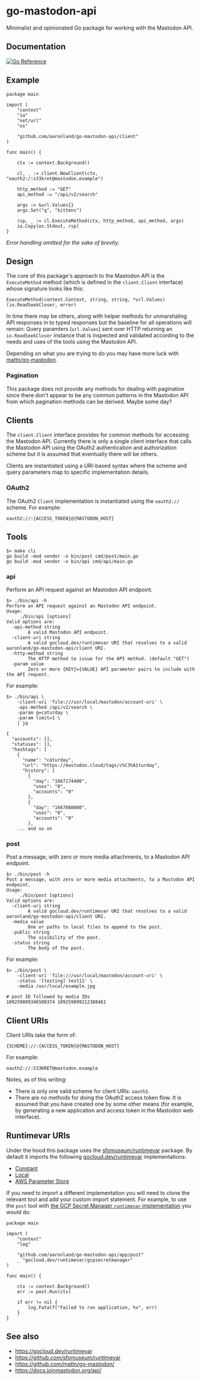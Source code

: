 # go-mastodon-api

Minimalist and opinionated Go package for working with the Mastodon API.

## Documentation

[![Go Reference](https://pkg.go.dev/badge/github.com/aaronland/go-mastodon-api.svg)](https://pkg.go.dev/github.com/aaronland/go-mastodon-api)

## Example

```
package main

import (
	"context"
	"io"
	"net/url"
	"os"

	"github.com/aaronland/go-mastodon-api/client"
)

func main() {

	ctx := context.Background()     
	
	cl, _ := client.NewClient(ctx, "oauth2:/:s33kret@mastodon.example")

	http_method := "GET"
	api_method := "/api/v2/search"
	
	args := &url.Values{}
	args.Set("q", "kittens")
	
	rsp, _ := cl.ExecuteMethod(ctx, http_method, api_method, args)
	io.Copy(os.Stdout, rsp)
}

```

_Error handling omitted for the sake of brevity._

## Design

The core of this package's approach to the Mastodon API is the `ExecuteMethod` method (which is defined in the `client.Client` interface) whose signature looks like this:

```
ExecuteMethod(context.Context, string, string, *url.Values) (io.ReadSeekCloser, error)
```

In time there may be others, along with helper methods for unmarshaling API responses in to typed responses but the baseline for all operations will remain: Query paramters (`url.Values`) sent over HTTP returning an `io.ReadSeekCloser` instance that is inspected and validated according to the needs and uses of the tools using the Mastodon API.

Depending on what you are trying to do you may have more luck with [mattn/go-mastodon](https://github.com/mattn/go-mastodon).

### Pagination

This package does not provide any methods for dealing with pagination since there don't appear to be any common patterns in the Mastodon API from which pagination methods can be derived. Maybe some day?

## Clients

The `client.Client` interface provides for common methods for accessing the Mastodon API. Currently there is only a single client interface that calls the Mastodon API using the OAuth2 authentication and authorization scheme but it is assumed that eventually there will be others.

Clients are instantiated using a URI-based syntax where the scheme and query parameters map to specific implementation details.

### OAuth2

The OAuth2 `Client` implementation is instantiated using the `oauth2://` scheme. For example:

```
oauth2://:{ACCESS_TOKEN}@{MASTODON_HOST}
```

## Tools

```
$> make cli
go build -mod vendor -o bin/post cmd/post/main.go
go build -mod vendor -o bin/api cmd/api/main.go
```

### api

Perform an API request against an Mastodon API endpoint.

```
$> ./bin/api -h
Perform an API request against an Mastodon API endpoint.
Usage:
	 ./bin/api [options]
Valid options are:
  -api-method string
    	A valid Mastodon API endpoint.
  -client-uri string
    	A valid gocloud.dev/runtimevar URI that resolves to a valid aaronland/go-mastodon-api/client URI.
  -http-method string
    	The HTTP method to issue for the API method. (default "GET")
  -param value
    	Zero or more {KEY}={VALUE} API parameter pairs to include with the API request.
```

For example:

```
$> ./bin/api \
	-client-uri 'file:///usr/local/mastodon/account-uri' \
	-api-method /api/v2/search \
	-param q=caturday \
	-param limit=1 \
	| jq
	
{
  "accounts": [],
  "statuses": [],
  "hashtags": [
    {
      "name": "cáturday",
      "url": "https://mastodon.cloud/tags/c%C3%A1turday",
      "history": [
        {
          "day": "1667174400",
          "uses": "0",
          "accounts": "0"
        },
        {
          "day": "1667088000",
          "uses": "0",
          "accounts": "0"
        },
	... and so on
```

### post

Post a message, with zero or more media attachments, to a Mastodon API endpoint.

```
$> ./bin/post -h
Post a message, with zero or more media attachments, to a Mastodon API endpoint.
Usage:
	 ./bin/post [options]
Valid options are:
  -client-uri string
    	A valid gocloud.dev/runtimevar URI that resolves to a valid aaronland/go-mastodon-api/client URI.
  -media value
    	One or paths to local files to append to the post.
  -public string
    	The visibility of the post.
  -status string
    	The body of the post.
```

For example:

```
$> ./bin/post \
	-client-uri 'file:///usr/local/mastodon/account-uri' \
	-status '[testing] test11' \
	-media /usr/local/example.jpg

# post ID followed by media IDs
109259899346500374 109259899212388461
```

## Client URIs

Client URIs take the form of:

```
{SCHEME}://:{ACCESS_TOKEN}@{MASTODON_HOST}
```

For example:

```
oauth2://:S33KRET@mastodon.example
```

Notes, as of this writing:

* There is only one valid scheme for client URIs: `oauth2`.
* There are no methods for doing the OAuth2 access token flow. It is assumed that you have created one by some other means (for example, by generating a new application and access token in the Mastodon web interface). 

## Runtimevar URIs

Under the hood this package uses the [sfomuseum/runtimevar](https://github.com/sfomuseum/runtimevar) package. By default it imports the following [gocloud.dev/runtimevar](https://gocloud.dev/howto/runtimevar) implementations:

* [Constant](https://gocloud.dev/howto/runtimevar/#constant)
* [Local](https://gocloud.dev/howto/runtimevar/#local)
* [AWS Parameter Store](https://gocloud.dev/howto/runtimevar/#awsps)

If you need to import a different implementation you will need to clone the relevant tool and add your custom import statement. For example, to use the `post` tool with [the GCP Secret Manager `runtimevar` implementation](https://gocloud.dev/howto/runtimevar/#gcpsm) you would do:

```
package main

import (
	"context"
	"log"

	"github.com/aaronland/go-mastodon-api/app/post"
	_ "gocloud.dev/runtimevar/gcpsecretmanager"
)

func main() {

	ctx := context.Background()
	err := post.Run(ctx)

	if err != nil {
		log.Fatalf("Failed to run application, %v", err)
	}
}
```

## See also

* https://gocloud.dev/runtimevar
* https://github.com/sfomuseum/runtimevar
* https://github.com/mattn/go-mastodon/
* https://docs.joinmastodon.org/api/
